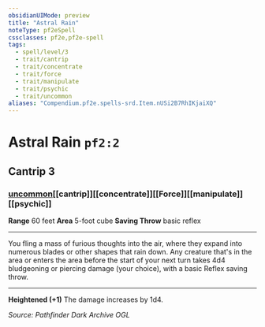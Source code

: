 ```yaml
---
obsidianUIMode: preview
title: "Astral Rain"
noteType: pf2eSpell
cssclasses: pf2e,pf2e-spell
tags:
  - spell/level/3
  - trait/cantrip
  - trait/concentrate
  - trait/force
  - trait/manipulate
  - trait/psychic
  - trait/uncommon
aliases: "Compendium.pf2e.spells-srd.Item.nUSi2B7RhIKjaiXQ" 
---
```

# Astral Rain  `pf2:2`  
## Cantrip 3
### [uncommon](uncommon "Uncommon Rarity Trait")[[cantrip]][[concentrate]][[Force]][[manipulate]][[psychic]]

**Range** 60 feet
**Area** 5-foot cube
**Saving Throw** basic reflex
* * * 
You fling a mass of furious thoughts into the air, where they expand into numerous blades or other shapes that rain down. Any creature that's in the area or enters the area before the start of your next turn takes 4d4 bludgeoning or piercing damage (your choice), with a basic Reflex saving throw.

* * *

**Heightened (+1)** The damage increases by 1d4.

*Source: Pathfinder Dark Archive*
*OGL*